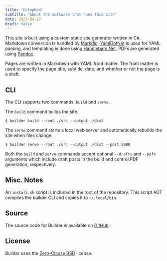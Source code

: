 ```yaml
---
title: "Colophon"
subtitle: "About the software that runs this site"
date: 2023-04-27
draft: false
---
```


This site is built using a custom static site generator written in C#. Markdown conversion is handled by [Markdig](), [YamlDotNet]() is used for YAML parsing, and templating is done using [Handlebars.Net](). PDFs are generated using [Pandoc]().

Pages are written in Markdown with YAML front matter. The front matter is used to specify the page title, subtitle, date, and whether or not the page is a draft.

## CLI

The CLI supports two commands: `build` and `serve`.

The `build` command builds the site.

```shell
$ builder build --root ./src --output ./dist
```

The `serve` command starts a local web server and automatically rebuilds the site when files change.

```shell
$ builder serve --root ./src --output ./dist --port 8080
```

Both the `build` and `serve` commands accept optional `--drafts` and `--pdfs` arguments which include draft posts in the build and control PDF generation, respectively.

## Misc. Notes

An `install.sh` script is included in the root of the repository. This script AOT compiles the builder CLI and copies it to `~/.local/bin`.

## Source

The source code for Builder is available on [GitHub](https://github.com/kkestell/kestell.org).

## License

Builder uses the [Zero-Clause BSD](https://opensource.org/license/0bsd/) license.